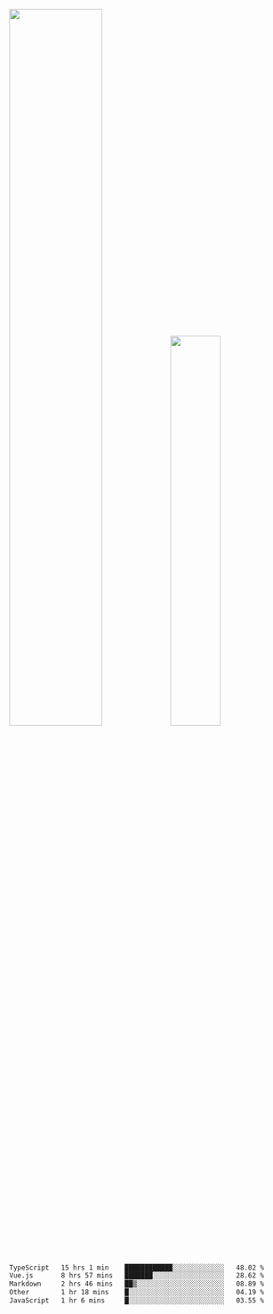 <img align="" width="57.5%" src="https://github-readme-stats.vercel.app/api?username=Dream4ever&hide_title=true&hide_border=true&count_private=true&show_icons=true&include_all_commits=true&line_height=21" /><img align="" width="42.4%" src="https://github-readme-stats.vercel.app/api/top-langs/?username=Dream4ever&hide_title=true&count_private=true&show_icons=true&langs_count=6&hide_border=true&layout=compact" />

<!--START_SECTION:waka-->

```txt
TypeScript   15 hrs 1 min    ████████████░░░░░░░░░░░░░   48.02 %
Vue.js       8 hrs 57 mins   ███████░░░░░░░░░░░░░░░░░░   28.62 %
Markdown     2 hrs 46 mins   ██▒░░░░░░░░░░░░░░░░░░░░░░   08.89 %
Other        1 hr 18 mins    █░░░░░░░░░░░░░░░░░░░░░░░░   04.19 %
JavaScript   1 hr 6 mins     █░░░░░░░░░░░░░░░░░░░░░░░░   03.55 %
```

<!--END_SECTION:waka-->

